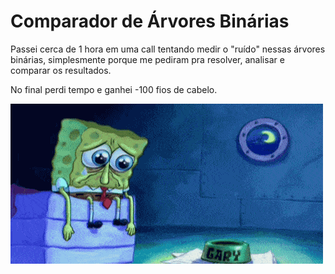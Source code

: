 # Comparador de Árvores Binárias

Passei cerca de 1 hora em uma call tentando medir o "ruído" nessas árvores binárias, simplesmente porque  me pediram pra resolver, analisar e comparar os resultados.

No final perdi tempo e ganhei -100 fios de cabelo.

![Bob](bob.gif)
